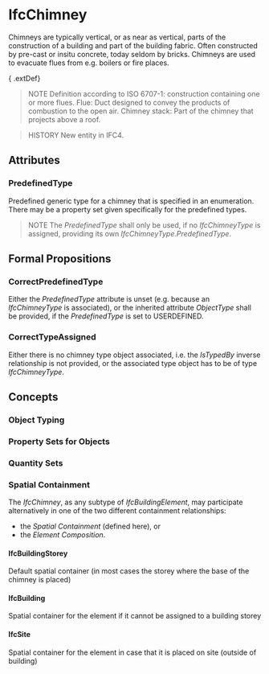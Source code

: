 # IfcChimney

Chimneys are typically vertical, or as near as vertical, parts of the construction of a building and part of the building fabric. Often constructed by pre-cast or insitu concrete, today seldom by bricks. Chimneys are used to evacuate flues from e.g. boilers or fire places.

{ .extDef}
> NOTE  Definition according to ISO 6707-1: construction containing one or more flues.
> Flue: Duct designed to convey the products of combustion to the open air.
> Chimney stack: Part of the chimney that projects above a roof.

> HISTORY  New entity in IFC4.

## Attributes

### PredefinedType
Predefined generic type for a chimney that is specified in an enumeration. There may be a property set given specifically for the predefined types.
> NOTE  The _PredefinedType_ shall only be used, if no _IfcChimneyType_ is assigned, providing its own _IfcChimneyType.PredefinedType_.

## Formal Propositions

### CorrectPredefinedType
Either the _PredefinedType_ attribute is unset (e.g. because an _IfcChimneyType_ is associated), or the inherited attribute _ObjectType_ shall be provided, if the _PredefinedType_ is set to USERDEFINED.

### CorrectTypeAssigned
Either there is no chimney type object associated, i.e. the _IsTypedBy_ inverse relationship is not provided, or the associated type object has to be of type _IfcChimneyType_.

## Concepts

### Object Typing



### Property Sets for Objects



### Quantity Sets



### Spatial Containment

The _IfcChimney_, as any subtype of _IfcBuildingElement_, may participate alternatively in one of the two different containment relationships:

* the _Spatial Containment_ (defined here), or
* the _Element Composition_.

#### IfcBuildingStorey

Default spatial container (in most cases the storey where the base of the chimney is placed)

#### IfcBuilding

Spatial container for the element if it cannot be assigned to a building storey

#### IfcSite

Spatial container for the element in case that it is placed on site (outside of building)

